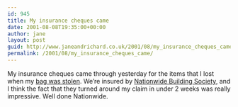 ```yaml
---
id: 945
title: My insurance cheques came
date: 2001-08-08T19:35:00+00:00
author: jane
layout: post
guid: http://www.janeandrichard.co.uk/2001/08/my_insurance_cheques_came
permalink: /2001/08/my_insurance_cheques_came/
---
```

My insurance cheques came through yesterday for the items that I lost when my [bag was stolen](http://www.janeandrichard.co.uk/2001/07/had_my_bag_stolen). We&#8217;re insured by [Nationwide Building Society](http://www.nationwide.co.uk/default.htm), and I think the fact that they turned around my claim in under 2 weeks was really impressive. Well done Nationwide.